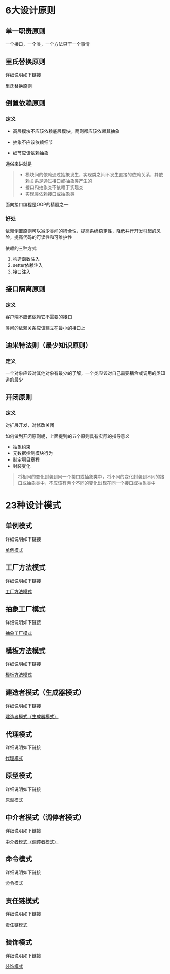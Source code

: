 # 6大设计原则
## 单一职责原则
一个接口，一个类，一个方法只干一个事情

## 里氏替换原则
详细说明如下链接

[里氏替换原则](https://weinh.github.io/design_patterns/docs/lsp)
## 倒置依赖原则
### 定义
* 高层模块不应该依赖底层模块，两则都应该依赖其抽象

* 抽象不应该依赖细节

* 细节应该依赖抽象

通俗来讲就是
>* 模块间的依赖通过抽象发生，实现类之间不发生直接的依赖关系，其依赖关系是通过接口或抽象类产生的
>* 接口和抽象类不依赖于实现类
>* 实现类依赖接口或抽象类

面向接口编程是OOP的精髓之一

### 好处
依赖倒置原则可以减少类间的耦合性，提高系统稳定性，降低并行开发引起的风险，提高代码的可读性和可维护性

依赖的三种方式
1. 构造函数注入
2. setter依赖注入
3. 接口注入

## 接口隔离原则
### 定义
客户端不应该依赖它不需要的接口

类间的依赖关系应该建立在最小的接口上

## 迪米特法则（最少知识原则）
### 定义
一个对象应该对其他对象有最少的了解，一个类应该对自己需要耦合或调用的类知道的最少

## 开闭原则
### 定义
对扩展开发，对修改关闭

如何做到开闭原则呢，上面提到的五个原则具有实际的指导意义
* 抽象约束
* 元数据控制模块行为
* 制定项目章程
* 封装变化
>将相同的变化封装到同一个接口或抽象类中，将不同的变化封装到不同的接口或抽象类中，不应该有两个不同的变化出现在同一个接口或抽象类中

# 23种设计模式
## 单例模式
详细说明如下链接

[单例模式](https://weinh.github.io/design_patterns/docs/singleton_pattern)
## 工厂方法模式
详细说明如下链接

[工厂方法模式](https://weinh.github.io/design_patterns/docs/factory_method_pattern)
## 抽象工厂模式
详细说明如下链接

[抽象工厂模式](https://weinh.github.io/design_patterns/docs/abstract_factory_pattern)
## 模板方法模式
详细说明如下链接

[模板方法模式](https://weinh.github.io/design_patterns/docs/template_method_pattern)
## 建造者模式（生成器模式）
详细说明如下链接

[建造者模式（生成器模式）](https://weinh.github.io/design_patterns/docs/builder_pattern)
## 代理模式
详细说明如下链接

[代理模式](https://weinh.github.io/design_patterns/docs/proxy_pattern)
## 原型模式
详细说明如下链接

[原型模式](https://weinh.github.io/design_patterns/docs/prototype_pattern)
## 中介者模式（调停者模式）
详细说明如下链接

[中介者模式（调停者模式）](https://weinh.github.io/design_patterns/docs/mediator_pattern)
## 命令模式
详细说明如下链接

[命令模式](https://weinh.github.io/design_patterns/docs/command_pattern)
## 责任链模式
详细说明如下链接

[责任链模式](https://weinh.github.io/design_patterns/docs/chain_responsibility_pattern)
## 装饰模式
详细说明如下链接

[装饰模式](https://weinh.github.io/design_patterns/docs/decorator_pattern)